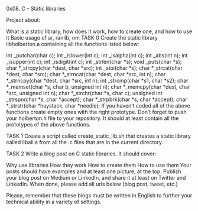 0x08. C - Static libraries

Project about:

What is a static library, how does it work, how to create one, and how to use it
Basic usage of ar, ranlib, nm
TASK 0 Create the static library libholberton.a containing all the functions listed below:

int _putchar(char c);
int _islower(int c);
int _isalpha(int c);
int _abs(int n);
int _isupper(int c);
int _isdigit(int c);
int _strlen(char *s);
void _puts(char *s);
char *_strcpy(char *dest, char *src);
int _atoi(char *s);
char *_strcat(char *dest, char *src);
char *_strncat(char *dest, char *src, int n);
char *_strncpy(char *dest, char *src, int n);
int _strcmp(char *s1, char *s2);
char *_memset(char *s, char b, unsigned int n);
char *_memcpy(char *dest, char *src, unsigned int n);
char *_strchr(char *s, char c);
unsigned int _strspn(char *s, char *accept);
char *_strpbrk(char *s, char *accept);
char *_strstr(char *haystack, char *needle);
If you haven’t coded all of the above functions create empty ones with the right prototype. Don’t forget to push your holberton.h file to your repository. It should at least contain all the prototypes of the above functions.

TASK 1 Create a script called create_static_lib.sh that creates a static library called liball.a from all the .c files that are in the current directory.

TASK 2 Write a blog post on C static libraries. It should cover:

Why use libraries
How they work
How to create them
How to use them Your posts should have examples and at least one picture, at the top. Publish your blog post on Medium or LinkedIn, and share it at least on Twitter and LinkedIn.
When done, please add all urls below (blog post, tweet, etc.)

Please, remember that these blogs must be written in English to further your technical ability in a variety of settings.
